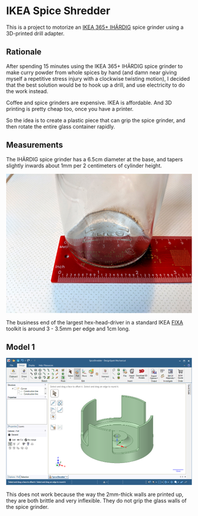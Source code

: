 # IKEA Spice Shredder

This is a project to motorize an [IKEA 365+ IHÄRDIG](https://www.ikea.com/ms/en_US/usearch/?query=IH%C3%84RDIG) spice grinder using a 3D-printed drill adapter.

## Rationale

After spending 15 minutes using the IKEA 365+ IHÄRDIG spice grinder to make curry powder from whole spices by hand (and damn near giving myself a repetitive stress injury with a clockwise twisting motion), I decided that the best solution would be to hook up a drill, and use electricity to do the work instead.

Coffee and spice grinders are expensive. IKEA is affordable. And 3D printing is pretty cheap too, once you have a printer.

So the idea is to create a plastic piece that can grip the spice grinder, and then rotate the entire glass container rapidly.

## Measurements

The IHÄRDIG spice grinder has a 6.5cm diameter at the base, and tapers slightly inwards about 1mm per 2 centimeters of cylinder height.

![Grinder measurements](images/dimensions-1-960.jpg)

The business end of the largest hex-head-driver in a standard IKEA [FIXA](https://www.ikea.com/ms/en_US/usearch/?query=fixa) toolkit is around 3 - 3.5mm per edge and 1cm long.

## Model 1

![Mechanical design](images/dsm-design.png)

This does not work because the way the 2mm-thick walls are printed up, they are both brittle and very inflexible. They do not grip the glass walls of the spice grinder.
